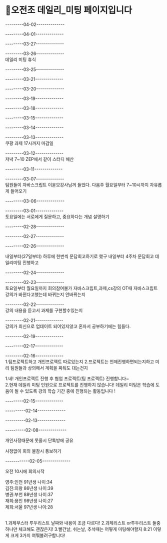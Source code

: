 # 🧣오전조 데일리_미팅 페이지입니다
---------04-02--------------

---------04-01--------------

---------03-27--------------

---------03-26--------------<br>
데일리 미팅 휴식

---------03-25--------------

---------03-21--------------

---------03-20--------------

---------03-19--------------

---------03-18--------------

---------03-15--------------

---------03-14--------------

---------03-13--------------<br>
쿠팡 과제 17시까지 마감일

---------03-12--------------<br>
저녁 7~10 ZEP에서 같이 스터디 해산

---------03-11--------------

---------03-07--------------<br>
팀원들이 자바스크립트 이윤모강사님꺼 들었다.
다음주 월요일부터 7~10시까지 자유롭게 들어오기

---------03-06--------------

---------03-01--------------<br>
토요일에는 서로에게 질문하고, 중요하다는 개념 설명하기

---------02-28--------------

---------02-27--------------

---------02-26--------------

내일부터(27일부터) 하루에 한번씩 문답회고하기로 했구
내일부터 4주차 문답회고 데일리미팅 진행하고

---------02-24--------------

---------02-23--------------<br>
토요일부터 월요일까지 회의참여불가
자바스크립트,과제,cs강의
OT때 자바스크립트 강의가 바뀐다고했는데 바뀌는지 안바뀌는지

---------02-22--------------<br>
강의 내용을 듣고서 과제를 구현할수있는지

---------02-21--------------<br>
강의가 최신으로 업데이트 되어있지않고 혼자서 공부하기에는 힘들다.

---------02-19--------------

---------02-17--------------

---------02-16--------------<br> 1.팀프로젝트하고 개인프로젝트 따로있는지 2.프로젝트는 언제진행하면되는지하고 미리 팀원들과 상의해서 계획을 짜둬도 대는건지

1.네! 개인프로젝트 진행 후 협업 프로젝트(팀 프로젝트) 진행합니다~ <br>
2.현재 데일리 미팅 인원으로 프로젝트를 진행하지 않습니다! 데일리 미팅은 학습에 도움이 될 수 있도록 강의 학습 기간 중에 진행되는 활동입니다 !

---------02-15--------------

----------02-14--------------

----------02-13--------------

----------02-08--------------<br>

개인사정때문에 못올시 단톡방에 공유

사정없이 회의 불참시 통보하기

------------02-05--------------<br>

오전 10시에 회의시작

영주:인천 91년생 나이:34 <br>
김진:의왕 86년생 나이:39 <br>
병권:부천 88년생 나이:37 <br>
재희:용인 98년생 나이:27 <br>
제희:서울 97년생 나이:28 <br>

<br>
1.과제부스터 투두리스트 날짜와 내용이 조금 다르다! 2.과제리스트 or투두리스트 둘중하나만 체크해도 괜찮은지! 3.빨간날, 쉬는날, 추석때는 어떻게 미팅해야할지
8:21
이렇게 크게 3가지 여쭤볼려구합니다!
